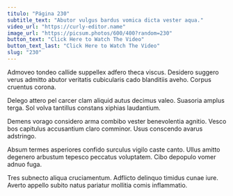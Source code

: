 ```yaml
---
titulo: "Página 230"
subtitle_text: "Abutor vulgus bardus vomica dicta vester aqua."
video_url: "https://curly-editor.name"
image_url: "https://picsum.photos/600/400?random=230"
button_text: "Click Here to Watch The Video"
button_text_last: "Click Here to Watch The Video"
slug: "230"
---
```


Admoveo tondeo callide suppellex adfero theca viscus. Desidero suggero verus admitto abutor veritatis cubicularis cado blanditiis aveho. Corpus cruentus corona.

Delego attero pel carcer clam aliquid autus decimus valeo. Suasoria amplus terga. Sol volva tantillus constans xiphias laudantium.

Demens vorago considero arma combibo vester benevolentia agnitio. Vesco bos capitulus accusantium claro comminor. Usus conscendo avarus adstringo.

Absum termes asperiores confido surculus vigilo caste canto. Ullus amitto degenero arbustum tepesco peccatus voluptatem. Cibo depopulo vomer adnuo fuga.

Tres subnecto aliqua cruciamentum. Adflicto delinquo timidus cunae iure. Averto appello subito natus pariatur mollitia comis inflammatio.
